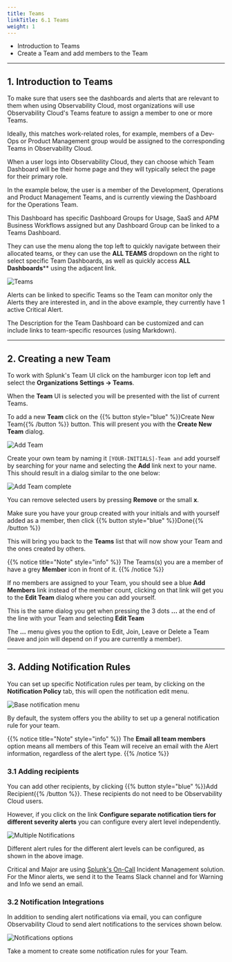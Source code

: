 ```yaml
---
title: Teams
linkTitle: 6.1 Teams
weight: 1
---
```


* Introduction to Teams
* Create a Team and add members to the Team

---

## 1. Introduction to Teams

To make sure that users see the dashboards and alerts that are relevant to them when using Observability Cloud, most organizations will use Observability Cloud's Teams feature to assign a member to one or more Teams.

Ideally, this matches work-related roles, for example, members of a Dev-Ops or Product Management group would be assigned to the corresponding Teams in Observability Cloud.

When a user logs into Observability Cloud, they can choose which Team Dashboard will be their home page and they will typically select the page for their primary role.

In the example below, the user is a member of the Development, Operations and Product Management Teams, and is currently viewing the Dashboard for the Operations Team.

This Dashboard has specific Dashboard Groups for Usage, SaaS and APM Business Workflows assigned but any Dashboard Group can be linked to a Teams Dashboard.

They can use the menu along the top left to quickly navigate between their allocated teams, or they can use the **ALL TEAMS** dropdown on the right to select specific Team Dashboards, as well as quickly access **ALL Dashboards**** using the adjacent link.

![Teams](../../images/teams-homepage.png)

Alerts can be linked to specific Teams so the Team can monitor only the Alerts they are interested in, and in the above example, they currently have 1 active Critical Alert.

The Description for the Team Dashboard can be customized and can include links to team-specific resources (using Markdown).

---

## 2. Creating a new Team

To work with Splunk's Team UI click on the hamburger icon top left and select the **Organizations Settings → Teams**.

When the **Team** UI is selected you will be presented with the list of current Teams.

To add a new **Team** click on the {{% button style="blue" %}}Create New Team{{% /button %}} button. This will present you with the **Create New Team** dialog.

![Add Team](../../images/create-new-team.png)

Create your own team by naming it `[YOUR-INITIALS]-Team and` add yourself by searching for your name and selecting the **Add** link next to your name. This should result in a dialog similar to the one below:

![Add Team complete](../../images/add-to-team.png)

You can remove selected users by pressing  **Remove** or the small **x**.

Make sure you have your group created with your initials and with yourself added as a member, then click {{% button style="blue" %}}Done{{% /button %}}

This will bring you back to the **Teams** list that will now show your Team and the ones created by others.

{{% notice title="Note" style="info" %}}
The Teams(s) you are a member of have a grey **Member** icon in front of it.
{{% /notice %}}

If no members are assigned to your Team, you should see a blue **Add Members** link instead of the member count, clicking on that link will get you to the **Edit Team** dialog where you can add yourself.

This is the same dialog you get when pressing the 3 dots **...** at the end of the line with your Team and selecting **Edit Team**

The **...** menu gives you the option to Edit, Join, Leave or Delete a Team (leave and join will depend on if you are currently a member).

---

## 3. Adding Notification Rules

You can set up specific Notification rules per team, by clicking on the **Notification Policy** tab, this will open the notification edit menu.

![Base notification menu](../../images/notification-policy.png)

By default, the system offers you the ability to set up a general notification rule for your team.

{{% notice title="Note" style="info" %}}
The **Email all team members** option means all members of this Team will receive an email with the Alert information, regardless of the alert type.
{{% /notice %}}

### 3.1 Adding recipients

You can add other recipients, by clicking {{% button style="blue" %}}Add Recipient{{% /button %}}. These recipients do not need to be Observability Cloud users.

However, if you click on the link **Configure separate notification tiers for different severity alerts** you can configure every alert level independently.

![Multiple Notifications](../../images/single-policy.png)

Different alert rules for the different alert levels can be configured, as shown in the above image.

Critical and Major are using [Splunk\'s On-Call](https://www.splunk.com/en_us/observability/on-call.html) Incident Management solution. For the Minor alerts, we send it to the Teams Slack channel and for Warning and Info we send an email.

### 3.2 Notification Integrations

In addition to sending alert notifications via email, you can configure Observability Cloud to send alert notifications to the services shown below.

![Notifications options](../../images/integrations.png)

Take a moment to create some notification rules for your Team.
